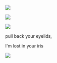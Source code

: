 
![](https://komarev.com/ghpvc/?username=foullegacy&color=CA692E&label=fell+into+the+abyss&base=1000&style=flat-square&aligncenter)

![](https://i.imgur.com/1hyF5sS.png)



 
 ![](https://media1.tenor.com/m/hqTCQG0UqdoAAAAd/tartaglia-edit-for-discord-profile.gif)

<p align="left">
pull back your eyelids,
 </p>
 <p align="left">
I'm lost in your iris
</p>
 
![](https://i.imgur.com/4C5PQt3.png)  
                                   
